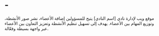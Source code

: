 # -
موقع ويب لإدارة نادي [اسم النادي] يتيح للمسؤولين إضافة الأعضاء، نشر صور الأنشطة، وتوزيع المهام بين الأعضاء. يهدف إلى تسهيل تنظيم الأنشطة وتعزيز التعاون بين الأعضاء عبر واجهة بسيطة وفعّالة. 

